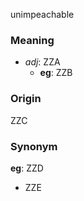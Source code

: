unimpeachable
### Meaning
+ _adj_: ZZA
    + __eg__: ZZB

### Origin

ZZC

### Synonym

__eg__: ZZD

+ ZZE


